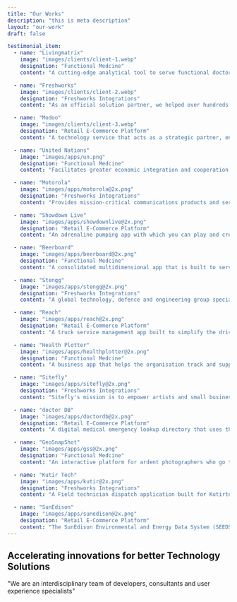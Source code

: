 ```yaml
---
title: "Our Works"
description: "this is meta description"
layout: "our-work"
draft: false

testimonial_item:
  - name: "Livingmatrix"
    image: "images/clients/client-1.webp"
    designation: "Functional Medcine"
    content: "A cutting-edge analytical tool to serve functional doctors to get accurate depiction of patient's health based on symptoms, questions  ."

  - name: "Freshworks"
    image: "images/clients/client-2.webp"
    designation: "Freshworks Integrations"
    content: "As an official solution partner, we helped over hundreds of Freshworks customers, each with a unique and innovative solutions. Know more.."

  - name: "Modoo"
    image: "images/clients/client-3.webp"
    designation: "Retail E-Commerce Platform"
    content: "A technology service that acts as a strategic partner, enabling the clients' brands and stores have all the necessary tools to sell more better."

  - name: "United Nations"
    image: "images/apps/un.png"
    designation: "Functional Medcine"
    content: "Facilitates greater economic integration and cooperation among its member countries and promotes sustainable development."

  - name: "Motorola"
    image: "images/apps/motorola@2x.png"
    designation: "Freshworks Integrations"
    content: "Provides mission-critical communications products and services to public safety and commercial customers around the world."

  - name: "Showdown Live"
    image: "images/apps/showdownlive@2x.png"
    designation: "Retail E-Commerce Platform"
    content: "An adrenaline pumping app with which you can play and create live streaming trivia game shows right on your phone."

  - name: "Beerboard"
    image: "images/apps/beerboard@2x.png"
    designation: "Functional Medcine"
    content: "A consolidated multidimensional app that is built to serve as a beer management solution integrating Bars, brewers and Beer lovers."

  - name: "Stengg"
    image: "images/apps/stengg@2x.png"
    designation: "Freshworks Integrations"
    content: "A global technology, defence and engineering group specialising in the aerospace, electronics, land systems and marine sectors."

  - name: "Reach"
    image: "images/apps/reach@2x.png"
    designation: "Retail E-Commerce Platform"
    content: "A truck service management app built to simplify the driver request process and create value for Service Providers with a clean and simple system."

  - name: "Health Plotter"
    image: "images/apps/healthplotter@2x.png"
    designation: "Functional Medcine"
    content: "A business app that helps the organisation track and support employees health insurance and other relating claim details for continual benefits."

  - name: "Sitefly"
    image: "images/apps/sitefly@2x.png"
    designation: "Freshworks Integrations"
    content: "Sitefly's mission is to empower artists and small businesses to create compelling social websites and grow their fan base."

  - name: "doctor DB"
    image: "images/apps/doctordb@2x.png"
    designation: "Retail E-Commerce Platform"
    content: "A digital medical emergency lookup directory that uses the GPS location of the users to list the nearby doctors, clinics and hospitals."

  - name: "GeoSnapShot"
    image: "images/apps/gss@2x.png"
    designation: "Functional Medcine"
    content: "An interactive platform for ardent photographers who go to events, take photos and display them on the site which can be purchased by users later."

  - name: "Kutir Tech"
    image: "images/apps/kutir@2x.png"
    designation: "Freshworks Integrations"
    content: "A Field technician dispatch application built for Kutirtech using IBM worklight, MEAP where IBM expands its overall mobile capabilities."

  - name: "SunEdison"
    image: "images/apps/sunedison@2x.png"
    designation: "Retail E-Commerce Platform"
    content: "The SunEdison Environmental and Energy Data System (SEEDS) is the infrastructure through which SunEdison's solar power plants monitored."
---
```


## Accelerating innovations for better **Technology Solutions**

"We are an interdisciplinary team of developers, consultants and user experience specialists"
